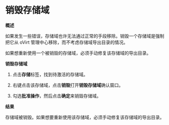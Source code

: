 # 销毁存储域

**概述**

如果发生一些错误，存储域也许无法通过正常的手段移除。销毁一个存储域是强制把它从
oVirt 管理中心移除，而不考虑存储域导出目录的情况。

如果想重新使用一个被销毁的存储域，必须手动修复该存储域的导出目录。

**销毁存储域**

1. 点击**存储**标签，找到待激活的存储域。

2. 右键点击该存储域，点击**销毁**打开**销毁存储域**确认窗口。

3. 勾选**批准操作**，然后点击**确定**来销毁存储域。

**结果**

存储域被销毁。如果想要重新使用该存储域，必须手动修复该存储域的导出目录。
